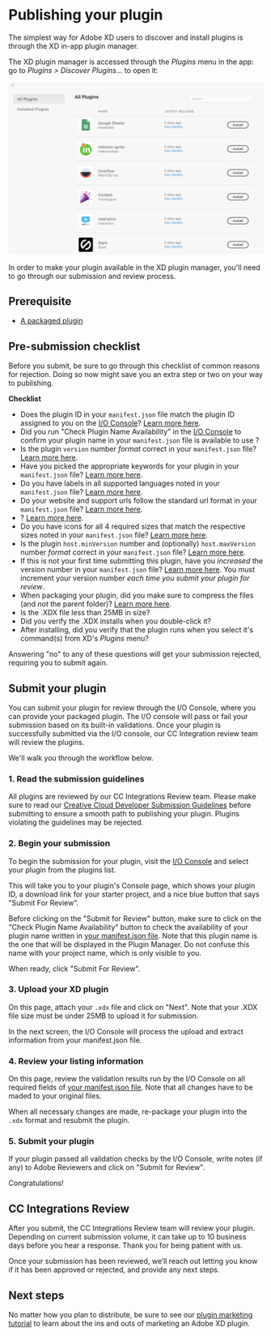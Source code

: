 # Publishing your plugin

The simplest way for Adobe XD users to discover and install plugins is through the XD in-app plugin manager.

The XD plugin manager is accessed through the _Plugins_ menu in the app: go to _Plugins > Discover Plugins..._ to open it:

![XD Plugin Manager](/images/plugin-manager.png)

In order to make your plugin available in the XD plugin manager, you'll need to go through our submission and review process.


## Prerequisite

- [A packaged plugin](/distribution/packaging.md)


## Pre-submission checklist

Before you submit, be sure to go through this checklist of common reasons for rejection. Doing so now might save you an extra step or two on your way to publishing.

**Checklist**

- Does the plugin ID in your `manifest.json` file match the plugin ID assigned to you on the [I/O Console](https://console.adobe.io/plugins)? [Learn more here](/reference/structure/manifest.md#top-level-metadata).
- Did you run "Check Plugin Name Availability" in the [I/O Console](https://console.adobe.io/plugins) to confirm your plugin name in your `manifest.json` file is available to use ? 
- Is the plugin `version` number _format_ correct in your `manifest.json` file? [Learn more here](/reference/structure/manifest.md#top-level-metadata).
- Have you picked the appropriate keywords for your plugin in your `manifest.json` file? [Learn more here](/reference/structure/manifest.md#top-level-metadata). 
- Do you have labels in all supported languages noted in your `manifest.json` file? [Learn more here](/reference/structure/manifest.md#top-level-metadata). 
- Do your website and support urls follow the standard url format in your `manifest.json` file? [Learn more here](/reference/structure/manifest.md#top-level-metadata). 
- ? [Learn more here](/reference/structure/manifest.md#top-level-metadata). 
- Do you have icons for all 4 required sizes that match the respective sizes noted in your `manifest.json` file? [Learn more here](/reference/structure/manifest.md#top-level-metadata).  
- Is the plugin `host.minVersion` number and (optionally) `host.maxVersion` number _format_ correct in your `manifest.json` file? [Learn more here](/reference/structure/manifest.md#top-level-metadata).
- If this is not your first time submitting this plugin, have you _increased_ the version number in your `manifest.json` file? [Learn more here](/reference/structure/manifest.md#top-level-metadata). You _must_ increment your version number _each time you submit your plugin for review_.
- When packaging your plugin, did you make sure to compress the files (and _not_ the parent folder)? [Learn more here](/distribution/packaging.md#1-compress-your-files-as-a-zip-file).
- Is the .XDX file less than 25MB in size?
- Did you verify the .XDX installs when you double-click it?
- After installing, did you verify that the plugin runs when you select it's command(s) from XD's _Plugins_ menu?

Answering "no" to any of these questions will get your submission rejected, requiring you to submit again.


## Submit your plugin

You can submit your plugin for review through the I/O Console, where you can provide your packaged plugin. The I/O console will pass or fail your submission based on its built-in validations. Once your plugin is successfully submitted via the I/O console, our CC Integration review team will review the plugins.

We'll walk you through the workflow below.

### 1. Read the submission guidelines

All plugins are reviewed by our CC Integrations Review team. Please make sure to read our [Creative Cloud Developer Submission Guidelines](https://partners.adobe.com/exchangeprogram/creativecloud/build/dev-submission-guidelines.html) before submitting to ensure a smooth path to publishing your plugin. Plugins violating the guidelines may be rejected.


### 2. Begin your submission

To begin the submission for your plugin, visit the [I/O Console](https://console.adobe.io/plugins) and select your plugin from the plugins list.

This will take you to your plugin's Console page, which shows your plugin ID, a download link for your starter project, and a nice blue button that says "Submit For Review".

Before clicking on the "Submit for Review" button, make sure to click on the "Check Plugin Name Availability" button to check the availability of your plugin name written in [your manifest.json file](/reference/structure/manifest.md#top-level-metadata). Note that this plugin name is the one that will be displayed in the Plugin Manager. Do not confuse this name with your project name, which is only visible to you.

When ready, click "Submit For Review".

### 3. Upload your XD plugin

On this page, attach your `.xdx` file and click on "Next". Note that your .XDX file size must be under 25MB to upload it for submission.

In the next screen, the I/O Console will process the upload and extract information from your manifest.json file. 

### 4. Review your listing information

On this page, review the validation results run by the I/O Console on all required fields of [your manifest.json file](/reference/structure/manifest.md#top-level-metadata). Note that all changes have to be maded to your original files. 

When all necessary changes are made, re-package your plugin into the `.xdx` format and resubmit the plugin.

### 5. Submit your plugin

If your plugin passed all validation checks by the I/O Console, write notes (if any) to Adobe Reviewers and click on "Submit for Review".

Congratulations!

## CC Integrations Review

After you submit, the CC Integrations Review team will review your plugin. Depending on current submission volume, it can take up to 10 business days before you hear a response. Thank you for being patient with us.

Once your submission has been reviewed, we’ll reach out letting you know if it has been approved or rejected, and provide any next steps.


## Next steps

No matter how you plan to distribute, be sure to see our [plugin marketing tutorial](./marketing) to learn about the ins and outs of marketing an Adobe XD plugin.
